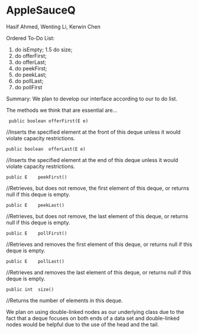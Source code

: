 # AppleSauceQ
Hasif Ahmed, Wenting Li, Kerwin Chen

Ordered To-Do List: 
1. do isEmpty;
1.5 do size;
2. do offerFirst;
3. do offerLast;
4. do peekFirst;
5. do peekLast;
6. do pollLast;
7. do pollFirst

Summary: 
We plan to develop our interface according to our to do list.

The methods we think that are essential are... 

     public boolean	offerFirst(E e)
//Inserts the specified element at the front of this deque unless it would violate capacity restrictions.

    public boolean	offerLast(E e)
//Inserts the specified element at the end of this deque unless it would violate capacity restrictions.

    public E	peekFirst()
//Retrieves, but does not remove, the first element of this deque, or returns null if this deque is empty.

    public E	peekLast()
//Retrieves, but does not remove, the last element of this deque, or returns null if this deque is empty.

    public E	pollFirst()
//Retrieves and removes the first element of this deque, or returns null if this deque is empty.

    public E	pollLast()
//Retrieves and removes the last element of this deque, or returns null if this deque is empty.

    public int	size()
//Returns the number of elements in this deque.


We plan on using double-linked nodes as our underlying class due to the fact that a deque focuses on both ends of a data set and double-linked nodes would be helpful due to the use of the head and the tail. 
